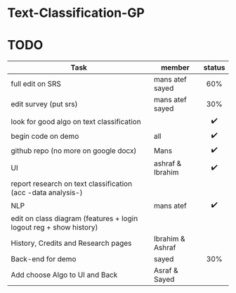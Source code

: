 # Text-Classification-GP

# TODO

| Task | member | status |
| --- | --- | :---: |
| full edit on SRS | mans atef sayed | 60% |
| edit survey (put srs) | mans atef sayed| 30% |
| look for good algo on text classification| | ✔️ |
| begin code on demo| all | ✔️ |
| github repo (no more on google docx) | Mans | ✔️ |
| UI | ashraf & Ibrahim | ✔️ |
| report research on text classification (acc -data analysis-) | | |
| NLP | mans atef | ✔️ |
| edit on class diagram (features + login logout reg + show history) | | |
| History, Credits and Research pages| Ibrahim & Ashraf | |
| Back-end for demo | sayed | 30% |
| Add choose Algo to UI and Back | Asraf & Sayed| |
